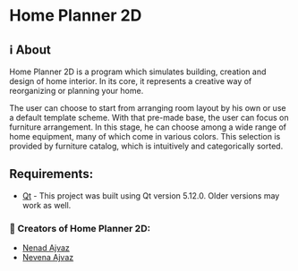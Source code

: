 # Home Planner 2D

## :information_source: About
Home Planner 2D is a program which simulates building, creation and design of home interior.
In its core, it represents a creative way of reorganizing or planning your home.

The user can choose to start from arranging room layout by his own or use a default template scheme. With that pre-made base, the user can focus on furniture arrangement. In this stage, he can choose among a wide range of home equipment, many of which come in various colors. This selection is provided by furniture catalog, which is intuitively and categorically sorted.

## Requirements:
* [Qt](https://www.qt.io/download) - This project was built using Qt version 5.12.0. Older versions may work as well.

### :busts_in_silhouette: Creators of Home Planner 2D:
* [Nenad Ajvaz](https://github.com/ajvazz)
* [Nevena Ajvaz](https://github.com/ajvaznevena)
